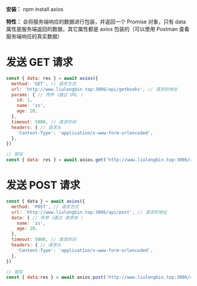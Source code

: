 **安装：** npm install axios

**特性：** 会将服务端响应的数据进行包装，并返回一个 Promise 对象，只有 data 属性是服务端返回的数据，其它属性都是 axios 包装的（可以使用 Postman 查看服务端响应的真实数据）

# 发送 GET 请求
  ```js
  const { data: res } = await axios({
    method: 'GET', // 请求方式
    url: 'http://www.liulongbin.top:3006/api/getbooks', // 请求的地址
    params: { // 传参（通过 URL ）
      id: 1,
      name: 'zs',
      age: 20,
    },
    timeout: 5000, // 请求时间
    headers: { // 请求头
      'Content-Type': 'application/x-www-form-urlencoded',
    },
  })

  // 简写
  const { data: res } = await axios.get('http://www.liulongbin.top:3006/api/getbooks', { params: { id: 1, name: 'zs', age: 20 } })
  ```

# 发送 POST 请求
  ```js
  const { data } = await axios({
    method: 'POST', // 请求方式
    url: 'http://www.liulongbin.top:3006/api/post', // 请求的地址
    data: { // 传参（通过 请求体 ）
      name: 'zs',
      age: 20,
    },
    timeout: 5000, // 请求时间
    headers: { // 请求头
      'Content-Type': 'application/x-www-form-urlencoded',
    },
  })

  // 简写
  const { data:res } = await axios.post('http://www.liulongbin.top:3006/api/post', { name: 'zs', age: 20 })
  ```